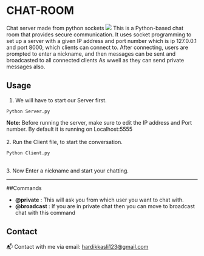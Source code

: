 # CHAT-ROOM
Chat  server made from python sockets 
![](https://img.shields.io/badge/python-all%20version%20of%20v3-blue)
This is a Python-based chat room that provides secure communication. It uses socket programming to set up a server with a given IP address and port number which is ip 127.0.0.1 and port 8000, which clients can connect to. After connecting, users are prompted to enter a nickname, and then messages can be sent and broadcasted to all connected clients As wwell as they can send private messages also.

## Usage
1. We will have to start our Server first.
``` shell
Python Server.py
```
<b>Note: </b> Before running the server, make sure to edit the IP address and Port number. By default it is running on Localhost:5555 <br><br>
2. Run the Client file, to start the conversation. 
``` Shell
Python Client.py
```
<br>
3. Now Enter a nickname and start your chatting. 
<hr>

##Commands
- <b>@private</b> : This will ask you from which user you want to chat with. 
- <b>@broadcast</b> : If you are in private chat then you can move to broadcast chat with this command

## Contact
📬 Contact with me via email: [hardikkasli123@gmail.com](mailto:hardikkasli123@gmail.com)
